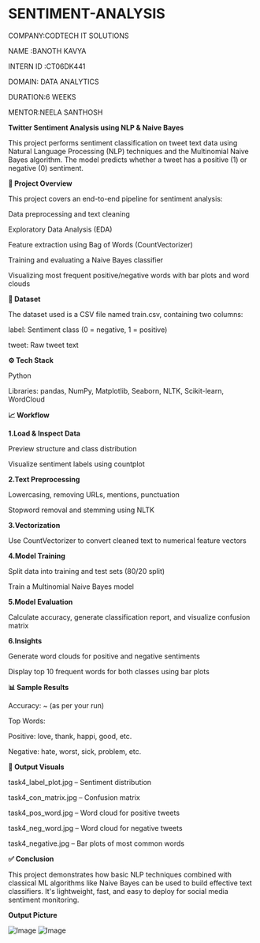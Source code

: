 # SENTIMENT-ANALYSIS

COMPANY:CODTECH IT SOLUTIONS

NAME :BANOTH KAVYA

INTERN ID :CT06DK441

DOMAIN: DATA ANALYTICS

DURATION:6 WEEKS

MENTOR:NEELA SANTHOSH

**Twitter Sentiment Analysis using NLP & Naive Bayes**

This project performs sentiment classification on tweet text data using Natural Language Processing (NLP) techniques and the Multinomial Naive Bayes algorithm. The model predicts whether a tweet has a positive (1) or negative (0) sentiment.

**📌 Project Overview**

This project covers an end-to-end pipeline for sentiment analysis:

Data preprocessing and text cleaning

Exploratory Data Analysis (EDA)

Feature extraction using Bag of Words (CountVectorizer)

Training and evaluating a Naive Bayes classifier

Visualizing most frequent positive/negative words with bar plots and word clouds

**📂 Dataset**

The dataset used is a CSV file named train.csv, containing two columns:

label: Sentiment class (0 = negative, 1 = positive)

tweet: Raw tweet text

**⚙️ Tech Stack**

Python

Libraries: pandas, NumPy, Matplotlib, Seaborn, NLTK, Scikit-learn, WordCloud

**📈 Workflow**

**1.Load & Inspect Data**

Preview structure and class distribution

Visualize sentiment labels using countplot

**2.Text Preprocessing**

Lowercasing, removing URLs, mentions, punctuation

Stopword removal and stemming using NLTK

**3.Vectorization**

Use CountVectorizer to convert cleaned text to numerical feature vectors

**4.Model Training**

Split data into training and test sets (80/20 split)

Train a Multinomial Naive Bayes model

**5.Model Evaluation**

Calculate accuracy, generate classification report, and visualize confusion matrix

**6.Insights**

Generate word clouds for positive and negative sentiments

Display top 10 frequent words for both classes using bar plots

**📊 Sample Results**

Accuracy: ~ (as per your run)

Top Words:

Positive: love, thank, happi, good, etc.

Negative: hate, worst, sick, problem, etc.

**📁 Output Visuals**

task4_label_plot.jpg – Sentiment distribution

task4_con_matrix.jpg – Confusion matrix

task4_pos_word.jpg – Word cloud for positive tweets

task4_neg_word.jpg – Word cloud for negative tweets

task4_negative.jpg – Bar plots of most common words

**✅ Conclusion**

This project demonstrates how basic NLP techniques combined with classical ML algorithms like Naive Bayes can be used to build effective text classifiers. It's lightweight, fast, and easy to deploy for social media sentiment monitoring.

**Output Picture**

![Image](https://github.com/user-attachments/assets/7e4d61c4-57c4-4068-87aa-b71864c0ac3c)
![Image](https://github.com/user-attachments/assets/fd813d2d-c625-4c8c-95f0-9d558ce465e5)
